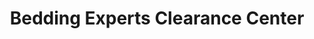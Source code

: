 ---
title: "Bedding Experts Clearance Center"
url: /chicago/bedding-experts-clearance-center/
shop: bed
---